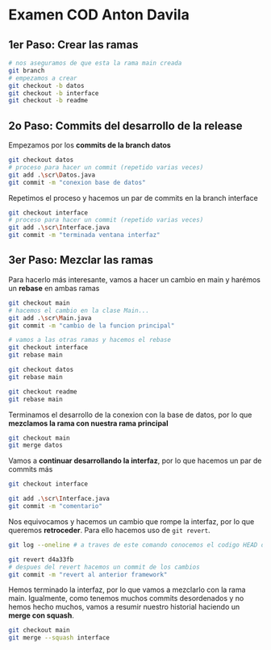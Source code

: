 # Examen COD Anton Davila
## 1er Paso: Crear las ramas
```bash
# nos aseguramos de que esta la rama main creada
git branch
# empezamos a crear
git checkout -b datos
git checkout -b interface
git checkout -b readme
```
## 2o Paso: Commits del desarrollo de la release
Empezamos por los **commits de la branch datos**
```bash
git checkout datos
# proceso para hacer un commit (repetido varias veces)
git add .\scr\Datos.java
git commit -m "conexion base de datos"
```
Repetimos el proceso y hacemos un par de commits en la branch interface
```bash
git checkout interface
# proceso para hacer un commit (repetido varias veces)
git add .\scr\Interface.java
git commit -m "terminada ventana interfaz"
```
## 3er Paso: Mezclar las ramas
Para hacerlo más interesante, vamos a hacer un cambio en main y harémos un **rebase** en ambas ramas
```bash
git checkout main
# hacemos el cambio en la clase Main...
git add .\scr\Main.java
git commit -m "cambio de la funcion principal"

# vamos a las otras ramas y hacemos el rebase
git checkout interface
git rebase main

git checkout datos
git rebase main

git checkout readme
git rebase main
```
Terminamos el desarrollo de la conexion con la base de datos, por lo que **mezclamos la rama con nuestra rama principal**
```bash
git checkout main
git merge datos
```
Vamos a **continuar desarrollando la interfaz**, por lo que hacemos un par de commits más
```bash
git checkout interface

git add .\scr\Interface.java
git commit -m "comentario"
```
Nos equivocamos y hacemos un cambio que rompe la interfaz, por lo que queremos **retroceder**. Para ello hacemos uso de `git revert`.
```bash
git log --oneline # a traves de este comando conocemos el codigo HEAD del utlimo commit en el que es funcional el programa

git revert d4a33fb
# despues del revert hacemos un commit de los cambios
git commit -m "revert al anterior framework"
```
Hemos terminado la interfaz, por lo que vamos a mezclarlo con la rama main. Igualmente, como tenemos muchos commits desordenados y no hemos hecho muchos, vamos a resumir nuestro historial haciendo un **merge con squash**.
```bash
git checkout main
git merge --squash interface
```